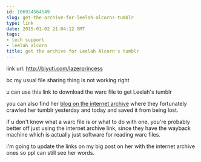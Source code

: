 ```yaml
---
id: 106934564549
slug: get-the-archive-for-leelah-alcorns-tumblr
type: link
date: 2015-01-02 21:04:12 GMT
tags:
- tech support
- leelah alcorn
title: get the archive for Leelah Alcorn's tumblr
---
```

link url: http://biyuti.com/lazerprincess

bc my usual file sharing thing is not working right

u can use this link to download the warc file to get Leelah's tumblr

you can also find her [blog on the internet archive](https://web.archive.org/web/20150101040547/http://lazerprincess.tumblr.com/) where they fortunately crawled her tumblr yesterday and today and saved it from being lost.

if u don't know what a warc file is or what to do with one, you're probably better off just using the internet archive link, since they have the wayback machine which is actually just software for reading warc files. 

i'm going to update the links on my big post on her with the internet archive ones so ppl can still see her words.